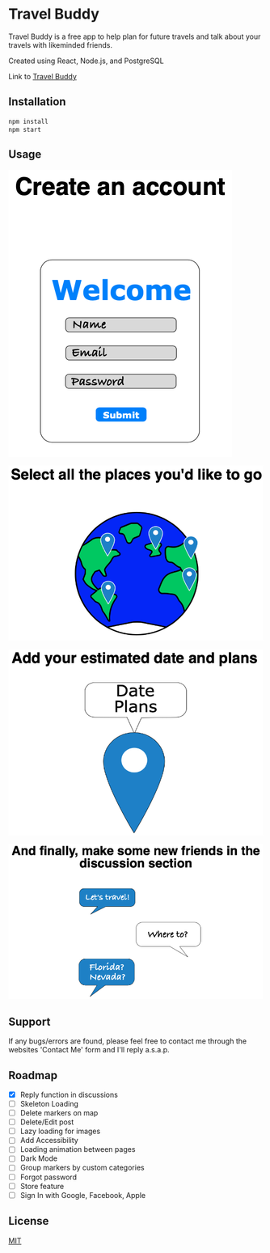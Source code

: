 # Travel Buddy

Travel Buddy is a free app to help plan for future travels and talk about your travels with likeminded friends.

Created using React, Node.js, and PostgreSQL

Link to [Travel Buddy](https://choosealicense.com/licenses/mit/)

## Installation

```
npm install
npm start
```

## Usage
![Create Account](client/../public/Images/Home/create-account.png)

![Select Location](client/../public/Images/Home/select-location.png)

![Add Details to Marker](client/../public/Images/Home/edit-marker.png)

![Discuss in Forum](client/../public/Images/Home/discussion.png)

## Support
If any bugs/errors are found, please feel free to contact me through the websites 'Contact Me' form and I'll reply a.s.a.p.

## Roadmap
* [x] Reply function in discussions
* [ ] Skeleton Loading
* [ ] Delete markers on map
* [ ] Delete/Edit post
* [ ] Lazy loading for images
* [ ] Add Accessibility
* [ ] Loading animation between pages
* [ ] Dark Mode
* [ ] Group markers by custom categories
* [ ] Forgot password
* [ ] Store feature
* [ ] Sign In with Google, Facebook, Apple

## License
[MIT](https://choosealicense.com/licenses/mit/)